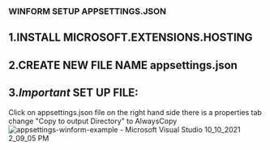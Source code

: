 ### WINFORM SETUP APPSETTINGS.JSON

## 1.INSTALL MICROSOFT.EXTENSIONS.HOSTING
## 2.CREATE NEW FILE NAME appsettings.json
## 3.*Important* SET UP FILE:
  
  Click on appsettings.json file on the right hand side there is a properties tab change "Copy to output Directory" to AlwaysCopy
![appsettings-winform-example - Microsoft Visual Studio 10_10_2021 2_09_05 PM](https://user-images.githubusercontent.com/27767477/136686321-dddee384-afc9-4e80-93e0-1d801a4a3d39.png)
